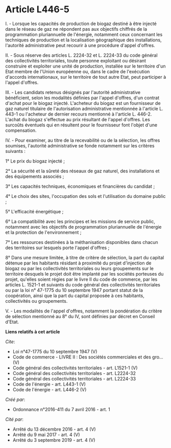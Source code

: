 # Article L446-5

I. - Lorsque les capacités de production de biogaz destiné à être injecté dans le réseau de gaz ne répondent pas aux
objectifs chiffrés de la programmation pluriannuelle de l'énergie, notamment ceux concernant les techniques de production et
la localisation géographique des installations, l'autorité administrative peut recourir à une procédure d'appel d'offres. 

II. - Sous réserve des articles L. 2224-32 et L. 2224-33 du code général des collectivités territoriales, toute personne
exploitant ou désirant construire et exploiter une unité de production, installée sur le territoire d'un Etat membre de
l'Union européenne ou, dans le cadre de l'exécution d'accords internationaux, sur le territoire de tout autre Etat, peut
participer à l'appel d'offres. 

III. - Les candidats retenus désignés par l'autorité administrative bénéficient, selon les modalités définies par l'appel
d'offres, d'un contrat d'achat pour le biogaz injecté. L'acheteur du biogaz est un fournisseur de gaz naturel titulaire de
l'autorisation administrative mentionnée à l'article L. 443-1 ou l'acheteur de dernier recours mentionné à l'article L.
446-2. L'achat du biogaz s'effectue au prix résultant de l'appel d'offres. Les surcoûts éventuels qui en résultent pour le
fournisseur font l'objet d'une compensation. 

IV. - Pour examiner, au titre de la recevabilité ou de la sélection, les offres soumises, l'autorité administrative se fonde
notamment sur les critères suivants : 

1° Le prix du biogaz injecté ; 

2° La sécurité et la sûreté des réseaux de gaz naturel, des installations et des équipements associés ; 

3° Les capacités techniques, économiques et financières du candidat ; 

4° Le choix des sites, l'occupation des sols et l'utilisation du domaine public ; 

5° L'efficacité énergétique ; 

6° La compatibilité avec les principes et les missions de service public, notamment avec les objectifs de programmation
pluriannuelle de l'énergie et la protection de l'environnement ; 

7° Les ressources destinées à la méthanisation disponibles dans chacun des territoires sur lesquels porte l'appel d'offres ; 

8° Dans une mesure limitée, à titre de critère de sélection, la part du capital détenue par les habitants résidant à
proximité du projet d'injection de biogaz ou par les collectivités territoriales ou leurs groupements sur le territoire
desquels le projet doit être implanté par les sociétés porteuses du projet, qu'elles soient régies par le livre II du code de
commerce, par les articles L. 1521-1 et suivants du code général des collectivités territoriales ou par la loi n° 47-1775 du
10 septembre 1947 portant statut de la coopération, ainsi que la part du capital proposée à ces habitants, collectivités ou
groupements. 

V. - Les modalités de l'appel d'offres, notamment la pondération du critère de sélection mentionné au 8° du IV, sont définies
par décret en Conseil d'Etat.

**Liens relatifs à cet article**

_Cite_:

  - Loi n°47-1775 du 10 septembre 1947 (V)
  - Code de commerce -  LIVRE II : Des sociétés commerciales et des gro... (V)
  - Code général des collectivités territoriales - art. L1521-1 (V)
  - Code général des collectivités territoriales - art. L2224-32
  - Code général des collectivités territoriales - art. L2224-33
  - Code de l'énergie - art. L443-1 (V)
  - Code de l'énergie - art. L446-2 (V)

_Créé par_:

  - Ordonnance n°2016-411 du 7 avril 2016 - art. 1

_Cité par_:

  - Arrêté du 13 décembre 2016 - art. 4 (V)
  - Arrêté du 9 mai 2017 - art. 4 (V)
  - Arrêté du 3 septembre 2019 - art. 4 (V)
